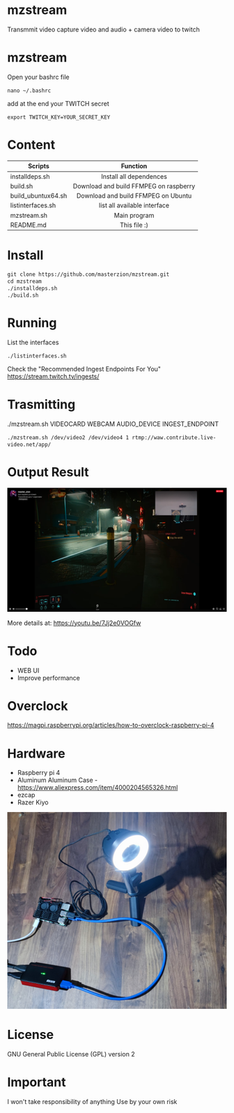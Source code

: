 # mzstream

Transmmit video capture video and audio + camera video  to twitch




# mzstream

Open your bashrc file 

```
nano ~/.bashrc
```

add at the end your TWITCH secret

```
export TWITCH_KEY=YOUR_SECRET_KEY
```

# Content

| Scripts              | Function                              |
|----------------------|:-------------------------------------:|
| installdeps.sh       | Install all dependences               |
| build.sh             | Download and build FFMPEG on raspberry|
| build_ubuntux64.sh   | Download and build FFMPEG on Ubuntu   |
| listinterfaces.sh    | list all available interface          |
| mzstream.sh          | Main program                          |
| README.md            | This file  :)                         |


# Install
```
git clone https://github.com/masterzion/mzstream.git
cd mzstream
./installdeps.sh
./build.sh
```

# Running

List the interfaces

```
./listinterfaces.sh
```

Check the "Recommended Ingest Endpoints For You" https://stream.twitch.tv/ingests/


# Trasmitting

./mzstream.sh VIDEOCARD WEBCAM AUDIO_DEVICE INGEST_ENDPOINT

```
./mzstream.sh /dev/video2 /dev/video4 1 rtmp://waw.contribute.live-video.net/app/

```

# Output Result


![Screenshot](https://github.com/masterzion/mzstream/blob/main/Screenshot.png)

More details at: https://youtu.be/7Jj2e0VOGfw

# Todo
 - WEB UI
 - Improve performance

# Overclock

https://magpi.raspberrypi.org/articles/how-to-overclock-raspberry-pi-4


# Hardware

 - Raspberry pi 4
 - Aluminum Aluminum Case - https://www.aliexpress.com/item/4000204565326.html
 - ezcap
 - Razer Kiyo


![Hardware](https://github.com/masterzion/mzstream/blob/main/hardware.jpg)


# License

GNU General Public License (GPL) version 2


# Important

I won't take responsibility of anything
Use by your own risk
